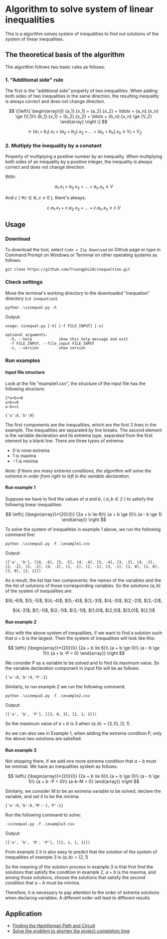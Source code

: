 # Algorithm to solve system of linear inequalities
This is a algorithm solves system of inequalities to find out solutions of the system of linear inequalities.

## The theoretical basis of the algorithm
The algorithm follows two basic rules as follows:

### 1. "Additional side" rule

The first is the "additional side" property of two inequalities. When adding both sides of two inequalities in the same direction, the resulting inequality is always correct and does not change direction.

$$
\[\left\{ \begin{array}{l}
{a_1}.{x_1} + {a_2}.{x_2} +  \ldots  + {a_n}.{x_n} \ge {V_1}\\
{b_1}.{x_1} + {b_2}.{x_2} +  \ldots  + {b_n}.{x_n} \ge {V_2}
\end{array} \right.\]
$$

$$
\to ({a_1} + {b_1}).{x_1} + ({a_2} + {b_2}).{x_2} +  \ldots  + ({a_n} + {b_n}).{x_n} \ge {V_1} + {V_2}
$$

### 2. Multiply the inequality by a constant

Property of multiplying a positive number by an inequality. When multiplying both sides of an inequality by a positive integer, the inequality is always correct and does not change direction.

With:

$$ {a_1}.{x_1} + {a_2}.{x_2} +  \ldots  + {a_n}.{x_n} \ge V $$

And $c$ ( $\forall c \in \mathbb{R}, c \ge 0$ ), there's always:

$$c.{a_1}.{x_1} + c.{a_2}.{x_2} +  \ldots  + c.{a_n}.{x_n} \ge c.V$$

## Usage
### Download
To download the tool, select ``Code > Zip Download`` on Github page or type in Command Prompt on Windows or Terminal on other operating systems as follows:
    
    git clone https://github.com/Truongphi20/inequaltion.git

### Check settings
Move the terminal's working directory to the downloaded "inequation" directory (`cd inequation`).
    
    python .\sinequal.py -h
    
Output:

    usage: sinequal.py [-h] [-f FILE_INPUT] [-v]

    optional arguments:
      -h, --help            show this help message and exit
      -f FILE_INPUT, --file_input FILE_INPUT
      -v, --version         show version
      
### Run examples
#### Input file structure
Look at the file "example1.csv", the structure of the input file has the following structure:

    2*a+b<=6
    a+b>=0
    a-b>=1
    
    {'a':0,'b':0}

The first components are the inequalities, which are the first 3 lines in the example. The inequalities are separated by line breaks.
The second element is the variable declaration and its extrema type, separated from the first element by a blank line.
There are three types of extrema:

   - $0$ is none extrema
   - $1$ is maxima
   - $-1$ is minima

_Note: If there are many extrema conditions, the algorithm will solve the extrema in order from right to left in the variable declaration._

#### Run example 1
Suppose we have to find the values of $a$ and $b$, ( $a,b \in \mathbb{Z}$ ) to satisfy the following linear inequalities:

$$
\left\{ {\begin{array}{*{20}{l}}
{2a + b \le 6}\\
{a + b \ge 0}\\
{a - b \ge 1}
\end{array}} \right
$$

To solve the system of inequalities in example 1 above, we run the following command line:

    python .\sinequal.py -f .\example1.csv
    
Output:

    (['a', 'b'], [[6, -6], [5, -5], [4, -4], [5, -4], [3, -3], [4, -3], [2, -2], [3, -2], [4, -2], [1, -1], [2, -1], [3, -1], [1, 0], [2, 0], [3, 0], [2, 1]])

As a result, the list has two components: the names of the variables and the the list of solutions of those corresponding variables.
So the solutions $(a,b)$ of the system of inequalities are:

<p align="center">
$(6,-6)$, $(5,-5)$, $(4,-4)$, $(5,-4)$, $(3,-3)$, $(4,-3)$, $(2,-2)$, $(3,-2)$,
</p> 
<p align="center">
$(4,-2)$, $(1,-1)$, $(2,-1)$, $(3,-1)$, $(1,0)$, $(2,0)$, $(3,0)$, $(2,1)$
</p> 

#### Run example 2
Also with the above system of inequalities, if we want to find a solution such that $a + b$ is the largest. Then the system of inequalities will look like this:

$$
\left\{ {\begin{array}{*{20}{l}}
{2a + b \le 6}\\
{a + b \ge 0}\\
{a - b \ge 1}\\
{a + b -P = 0}
\end{array}} \right
$$

We consider P as a variable to be solved and to find its maximum value. So the variable declaration component in input file will be as follows:

    {'a':0,'b':0,'P':1}

Similarly, to run example 2 we run the following command:

    python .\sinequal.py -f .\example2.csv
    
Output:

    (['a', 'b', 'P'], [[3, 0, 3], [2, 1, 3]])
    
So the maximum value of $a+b$ is 3 when $(a,b) = (3,0),(2,1)$.

As we can also see in Example 1, when adding the extrema condition P, only the above two solutions are satisfied.

#### Run example 3
Not stopping there, if we add one more extrema condition that $a-b$ must be minimal. We have an inequalities system as follows:

$$
\left\{ {\begin{array}{*{20}{l}}
{2a + b \le 6}\\
{a + b \ge 0}\\
{a - b \ge 1}\\
{a + b -P = 0}\\
{a-b-M = 0}
\end{array}} \right
$$

Similarly, we consider M to be an extrema variable to be solved, declare the variable, and set it to be the minima.

    {'a':0,'b':0,'M':-1,'P':1}
    
Run the following command to solve:
    
    .\sinequal.py -f .\example3.csv
    
Output:
    
    (['a', 'b', 'M', 'P'], [[2, 1, 1, 3]])

From example 2 it is also easy to predict that the solution of the system of inequalities of example 3 is $(a,b) = (2,1)$

So the meaning of the solution process in example 3 is that first find the solutions that satisfy the condition in example 2, $a+b$ is the maxima, and among those solutions, choose the solutions that satisfy the second condition that $a-b$ must be minima.

Therefore, it is necessary to pay attention to the order of extrema solutions when declaring variables. A different order will lead to different results

## Application

- [Finding the Hamiltonian Path and Circuit](https://github.com/Truongphi20/hamilpath)
- [Solve the problem to shorten the project completion time](https://github.com/Truongphi20/crashingproject)
